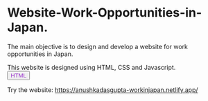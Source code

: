 # Website-Work-Opportunities-in-Japan.
The main objective is to design and develop a website for work opportunities in Japan.                       

This website is designed using HTML, CSS and Javascript.                        
<button style="color:darkorchid">HTML</button>        



Try the website: https://anushkadasgupta-workinjapan.netlify.app/

